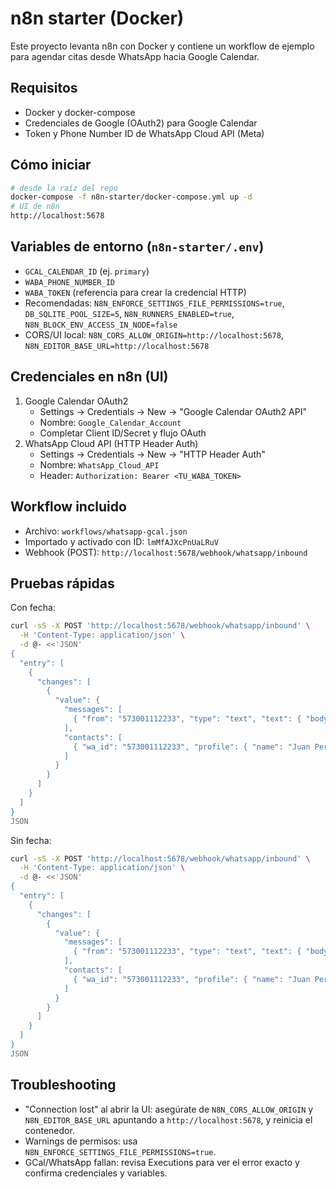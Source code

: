 # n8n starter (Docker)

Este proyecto levanta n8n con Docker y contiene un workflow de ejemplo para agendar citas desde WhatsApp hacia Google Calendar.

## Requisitos
- Docker y docker-compose
- Credenciales de Google (OAuth2) para Google Calendar
- Token y Phone Number ID de WhatsApp Cloud API (Meta)

## Cómo iniciar
```bash
# desde la raíz del repo
docker-compose -f n8n-starter/docker-compose.yml up -d
# UI de n8n
http://localhost:5678
```

## Variables de entorno (`n8n-starter/.env`)
- `GCAL_CALENDAR_ID` (ej. `primary`)
- `WABA_PHONE_NUMBER_ID`
- `WABA_TOKEN` (referencia para crear la credencial HTTP)
- Recomendadas: `N8N_ENFORCE_SETTINGS_FILE_PERMISSIONS=true`, `DB_SQLITE_POOL_SIZE=5`, `N8N_RUNNERS_ENABLED=true`, `N8N_BLOCK_ENV_ACCESS_IN_NODE=false`
- CORS/UI local: `N8N_CORS_ALLOW_ORIGIN=http://localhost:5678`, `N8N_EDITOR_BASE_URL=http://localhost:5678`

## Credenciales en n8n (UI)
1. Google Calendar OAuth2
   - Settings → Credentials → New → "Google Calendar OAuth2 API"
   - Nombre: `Google_Calendar_Account`
   - Completar Client ID/Secret y flujo OAuth
2. WhatsApp Cloud API (HTTP Header Auth)
   - Settings → Credentials → New → "HTTP Header Auth"
   - Nombre: `WhatsApp_Cloud_API`
   - Header: `Authorization: Bearer <TU_WABA_TOKEN>`

## Workflow incluido
- Archivo: `workflows/whatsapp-gcal.json`
- Importado y activado con ID: `lmMfAJXcPnUaLRuV`
- Webhook (POST): `http://localhost:5678/webhook/whatsapp/inbound`

## Pruebas rápidas
Con fecha:
```bash
curl -sS -X POST 'http://localhost:5678/webhook/whatsapp/inbound' \
  -H 'Content-Type: application/json' \
  -d @- <<'JSON'
{
  "entry": [
    {
      "changes": [
        {
          "value": {
            "messages": [
              { "from": "573001112233", "type": "text", "text": { "body": "Agendar 2025-09-13 10:00" } }
            ],
            "contacts": [
              { "wa_id": "573001112233", "profile": { "name": "Juan Perez" } }
            ]
          }
        }
      ]
    }
  ]
}
JSON
```
Sin fecha:
```bash
curl -sS -X POST 'http://localhost:5678/webhook/whatsapp/inbound' \
  -H 'Content-Type: application/json' \
  -d @- <<'JSON'
{
  "entry": [
    {
      "changes": [
        {
          "value": {
            "messages": [
              { "from": "573001112233", "type": "text", "text": { "body": "Quiero una cita" } }
            ],
            "contacts": [
              { "wa_id": "573001112233", "profile": { "name": "Juan Perez" } }
            ]
          }
        }
      ]
    }
  ]
}
JSON
```

## Troubleshooting
- "Connection lost" al abrir la UI: asegúrate de `N8N_CORS_ALLOW_ORIGIN` y `N8N_EDITOR_BASE_URL` apuntando a `http://localhost:5678`, y reinicia el contenedor.
- Warnings de permisos: usa `N8N_ENFORCE_SETTINGS_FILE_PERMISSIONS=true`.
- GCal/WhatsApp fallan: revisa Executions para ver el error exacto y confirma credenciales y variables.
